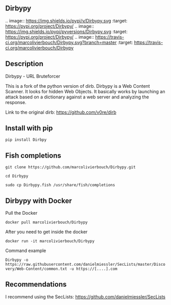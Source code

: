 Dirbypy
--------

.. image:: https://img.shields.io/pypi/v/Dirbypy.svg
    :target: https://pypi.org/project/Dirbypy/
.. image:: https://img.shields.io/pypi/pyversions/Dirbypy.svg
    :target: https://pypi.org/project/Dirbypy/
.. image:: https://travis-ci.org/marcolivierbouch/Dirbypy.svg?branch=master
    :target: https://travis-ci.org/marcolivierbouch/Dirbypy

Description
-----------
Dirbypy - URL Bruteforcer

This is a fork of the python version of dirb. 
Dirbypy is a Web Content Scanner. It looks for hidden Web Objects. It basically works by launching an attack based on a dictionary against a web server and analyzing the response.

Link to the original dirb: https://github.com/v0re/dirb

Install with pip
----------------
``pip install Dirbpy``

Fish completions
----------------
``git clone https://github.com/marcolivierbouch/Dirbypy.git``

``cd Dirbypy``

``sudo cp Dirbypy.fish /usr/share/fish/completions``

Dirbypy with Docker
------------------
Pull the Docker

``docker pull marcolivierbouch/Dirbypy``

After you need to get inside the docker

``docker run -it marcolivierbouch/Dirbypy``

Command example

``Dirbypy -o https://raw.githubusercontent.com/danielmiessler/SecLists/master/Discovery/Web-Content/common.txt -u https://[....].com``

Recommendations
---------------
I recommend using the SecLists: https://github.com/danielmiessler/SecLists
